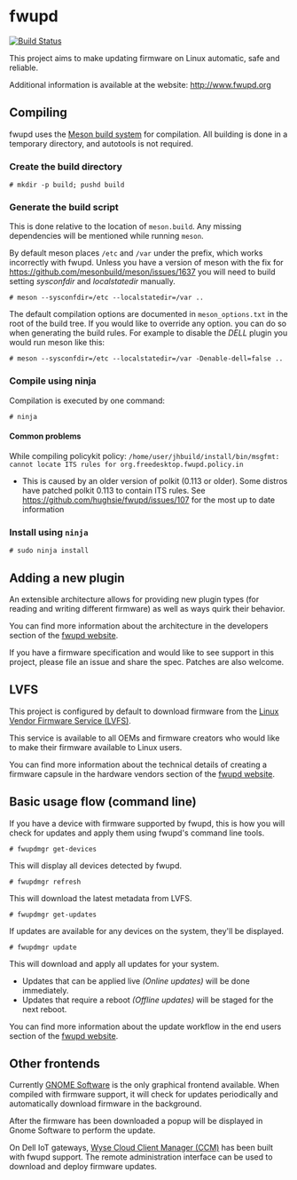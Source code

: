 fwupd
=====
[![Build Status](https://travis-ci.org/hughsie/fwupd.png)](https://travis-ci.org/hughsie/fwupd)

This project aims to make updating firmware on Linux automatic, safe and reliable.

Additional information is available at the website: http://www.fwupd.org

## Compiling

fwupd uses the [Meson build system](http://mesonbuild.com/) for compilation.
All building is done in a temporary directory, and autotools is not required.

### Create the build directory
`# mkdir -p build; pushd build`
### Generate the build script
This is done relative to the location of `meson.build`.  Any missing dependencies will be mentioned while running `meson`.

By default meson places `/etc` and `/var` under the prefix, which works incorrectly with fwupd.
Unless you have a version of meson with the fix for https://github.com/mesonbuild/meson/issues/1637 you will need to build setting *sysconfdir* and *localstatedir* manually.

`# meson --sysconfdir=/etc --localstatedir=/var ..`

The default compilation options are documented in `meson_options.txt` in the root of the build tree.
If you would like to override any option. you can do so when generating the build rules.
For example to disable the *DELL* plugin you would run meson like this:

`# meson --sysconfdir=/etc --localstatedir=/var -Denable-dell=false ..`

### Compile using ninja
Compilation is executed by one command:

`# ninja `

#### Common problems
While compiling policykit policy: `/home/user/jhbuild/install/bin/msgfmt: cannot locate ITS rules for org.freedesktop.fwupd.policy.in`
* This is caused by an older version of polkit (0.113 or older).  Some distros have patched polkit 0.113 to contain ITS rules.  See https://github.com/hughsie/fwupd/issues/107 for the most up to date information


### Install using `ninja`

`# sudo ninja install`

Adding a new plugin
-------------------

An extensible architecture allows for providing new plugin types (for reading
and writing different firmware) as well as ways quirk their behavior.

You can find more information about the architecture in the developers section
of the [fwupd website](http://www.fwupd.org).

If you have a firmware specification and would like to see support
in this project, please file an issue and share the spec.  Patches are also
welcome.

LVFS
----
This project is configured by default to download firmware from the [Linux Vendor
Firmware Service (LVFS)](https://secure-lvfs.rhcloud.com/lvfs/).

This service is available to all OEMs and firmware creators who would like to make
their firmware available to Linux users.

You can find more information about the technical details of creating a firmware
capsule in the hardware vendors section of the [fwupd website](http://www.fwupd.org).

Basic usage flow (command line)
------------------------------

If you have a device with firmware supported by fwupd, this is how you will check
for updates and apply them using fwupd's command line tools.

`# fwupdmgr get-devices`

This will display all devices detected by fwupd.

`# fwupdmgr refresh`

This will download the latest metadata from LVFS.

`# fwupdmgr get-updates`

If updates are available for any devices on the system, they'll be displayed.

`# fwupdmgr update`

This will download and apply all updates for your system.

* Updates that can be applied live *(Online updates)* will be done immediately.
* Updates that require a reboot *(Offline updates)* will be staged for the next reboot.

You can find more information about the update workflow in the end
users section of the [fwupd website](http://www.fwupd.org).

Other frontends
-------------------

Currently [GNOME Software](https://wiki.gnome.org/Apps/Software) is the only graphical
frontend available.  When compiled with firmware support, it will check for updates
periodically and automatically download firmware in the background.

After the firmware has been downloaded a popup will be displayed in Gnome Software
to perform the update.

On Dell IoT gateways, [Wyse Cloud Client Manager (CCM)](http://www.dell.com/us/business/p/wyse-cloud-client-manager/pd)
has been built with fwupd support.
The remote administration interface can be used to download and deploy
firmware updates.
